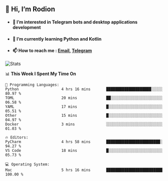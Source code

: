 ## 👋 Hi, I’m Rodion
- #### 👀 I’m interested in Telegram bots and desktop applications development
- #### 🌱 I’m currently learning Python and Kotlin
- #### 📫 How to reach me : [Email](mailto:me@lavn.ml), [Telegram](https://t.me/rodion_gudz)

![Stats](https://github-readme-stats.vercel.app/api?username=rodion-gudz&show_icons=true&theme=github_dark&hide_border=true&hide=issues&count_private=true&layout=compact)


<!--START_SECTION:waka-->
📊 **This Week I Spent My Time On** 

```text
💬 Programming Languages: 
Python                   4 hrs 16 mins       ████████████████████░░░░░   80.97 % 
TOML                     20 mins             ██░░░░░░░░░░░░░░░░░░░░░░░   06.58 % 
YAML                     17 mins             █░░░░░░░░░░░░░░░░░░░░░░░░   05.51 % 
Other                    15 mins             █░░░░░░░░░░░░░░░░░░░░░░░░   04.97 % 
Docker                   3 mins              ░░░░░░░░░░░░░░░░░░░░░░░░░   01.03 % 

🔥 Editors: 
PyCharm                  4 hrs 58 mins       ████████████████████████░   94.27 % 
VS Code                  18 mins             █░░░░░░░░░░░░░░░░░░░░░░░░   05.73 % 

💻 Operating System: 
Mac                      5 hrs 16 mins       █████████████████████████   100.00 % 
```


<!--END_SECTION:waka-->
